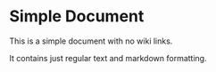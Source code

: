 # Simple Document

This is a simple document with no wiki links.

It contains just regular text and markdown formatting.